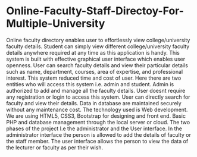 # Online-Faculty-Staff-Directoy-For-Multiple-University


Online faculty directory enables user to effortlessly view college/university faculty details. Student can
simply view different college/university faculty details anywhere required at any time as this application is
handy. This system is built with effective graphical user interface which enables user openness. User can
search faculty details and view their particular details such as name, department, courses, area of
expertise, and professional interest. This system reduced time and cost of user. Here there are two entities
who will access this system i.e. admin and student. Admin is authorized to add and manage all the faculty
details. User doesnt require any registration or login to access this system. User can directly search for
faculty and view their details. Data in database are maintained securely without any maintenance cost.
The technology used is Web development. We are using HTML5, CSS3, Bootstrap for designing and front
end. Basic PHP and database management through the local server or cloud.
The two phases of the project I.e the administrator and the User interface. In the administrator interface the
person is allowed to add the details of faculty or the staff member. The user interface allows the person to
view the data of the lecturer or faculty as per their wish.
